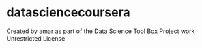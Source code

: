 # datasciencecoursera
Created by amar as part of the Data Science Tool Box Project work                      
Unrestricted License
